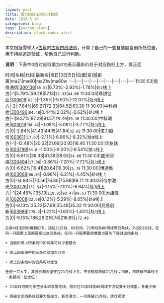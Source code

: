 ```yaml
---
layout: post
title: 股价四线法则实时数据
date: 2020-5-10
categories: blog
tags: [python,stock]
description: stock index alert
---
```



本文根据雪球大v[古泉](https://xueqiu.com/u/7148646888)的[古泉四线法则](https://xueqiu.com/7148646888/130498192)，计算了自己的一些自选股当前所处位置，用于持续追踪验证，帮助自己进行判断。

**说明**：下表中4线对应取值为`红色`表示最新价处于对应指标上方，属正面

时间|名称|代码|最新价|当日|3日|5日|位置|变动|距离|ma21|ma60|ma21w|ma60w
---|---|---|---|---|---|---|---|---
11:30:03|信维通信|[300136](https://xueqiu.com/S/SZ300136)|`55.55`|0.73%|-2.93%|-1.78%|处`2`线上方|-1|5.79%|59.28|57.13|`52.33`|`44.06`
11:30:03|寒锐钴业|[300618](https://xueqiu.com/S/SZ300618)|`61.9`|-1.35%|-9.50%|-12.07%|处`0`线上方|-2|-7.84%|69.27|72.33|64.52|63.30
11:30:03|中科创达|[300496](https://xueqiu.com/S/SZ300496)|`84.48`|0.44%|2.02%|-0.62%|处`2`线上方|-1|9.37%|87.29|91.57|`79.99`|`59.16`
11:30:00|中科曙光|[603019](https://xueqiu.com/S/SH603019)|`38.42`|-0.08%|-5.08%|-3.77%|处`1`线上方|0|-2.84%|41.43|44.15|41.84|`32.82`
11:30:00|诺力股份|[603611](https://xueqiu.com/S/SH603611)|`17.67`|-2.11%|-6.96%|-8.32%|处`0`线上方|-1|-12.48%|20.02|21.69|20.95|18.40
11:30:00|华友钴业|[603799](https://xueqiu.com/S/SH603799)|`34.8`|-1.00%|-9.20%|-9.54%|处`1`线上方|0|-8.61%|38.33|41.39|38.63|`34.60`
11:30:03|盛天网络|[300494](https://xueqiu.com/S/SZ300494)|`17.36`|-0.86%|-7.20%|-7.72%|处`1`线上方|0|-6.62%|19.41|20.64|19.30|`15.78`
11:30:00|博通集成|[603068](https://xueqiu.com/S/SH603068)|`66.04`|-0.96%|-6.21%|-4.45%|处`0`线上方|0|-14.94%|70.56|76.80|75.88|89.71
11:30:03|帝尔激光|[300776](https://xueqiu.com/S/SZ300776)|`131.94`|-1.15%|-7.10%|-6.64%|处`3`线上方|-1|24.45%|135.19|`110.85`|`98.47`|`89.63`
11:30:00|大族激光|[002008](https://xueqiu.com/S/SZ002008)|`32.68`|0.12%|-5.39%|-8.05%|处`0`线上方|0|-9.13%|35.22|37.98|35.48|35.32
11:30:00|兆易创新|[603986](https://xueqiu.com/S/SH603986)|`178.2`|-1.22%|-0.63%|-1.43%|处`1`线上方|0|-9.15%|186.26|216.74|216.85|`172.49`

```
古泉4线法则的精髓如下。抓住21日线、60日线、21周线及60周线等四条线，外加21月线，任何一只股票上涨都要穿过这四条线，任何一只股票要想爆雷也要先下穿过这四条线：

+ 当股价爬上四条线中的两条可以少量建仓

+ 爬上四条线中的三条可以加大仓位

+ 爬上四条线中的四条可以全仓

任何一只大牛，其股价都会坚守在21月线上方，不会轻易跌破21月线；相反，每跌破四条线中一条就减一些仓位：

+ 21周线可做为多空分水岭及警戒线，股价在21周线及60周线下方就要十分慎重，多看少做

+ 跌破全部四条线就要大幅减仓，甚至清仓，一旦跌破21月线，清仓观望
```